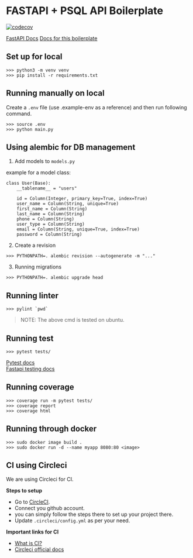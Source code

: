 # FASTAPI + PSQL API Boilerplate
  
[![codecov](https://codecov.io/gh/abhayaman669/fastapi_psql_boilerplate/branch/main/graph/badge.svg)](https://codecov.io/gh/abhayaman669/fastapi_psql_boilerplate)
  
[FastAPI Docs](https://fastapi.tiangolo.com/)
[Docs for this boilerplate](https://github.com/abhayaman669/fastapi_psql_boilerplate/tree/main/docs)

## Set up for local

```
>>> python3 -m venv venv
>>> pip install -r requirements.txt
```

## Running manually on local

Create a `.env` file (use .example-env as a reference) and then run following command.

```
>>> source .env
>>> python main.py
```

## Using alembic for DB management

1. Add models to `models.py`

example for a model class:

```
class User(Base):
    __tablename__ = "users"

    id = Column(Integer, primary_key=True, index=True)
    user_name = Column(String, unique=True)
    first_name = Column(String)
    last_name = Column(String) 
    phone = Column(String)
    user_type = Column(String)
    email = Column(String, unique=True, index=True)
    password = Column(String)
```

2. Create a revision

```
>>> PYTHONPATH=. alembic revision --autogenerate -m "..."
```

3. Running migrations

```
>>> PYTHONPATH=. alembic upgrade head
```

## Running linter

```
>>> pylint `pwd`
```

> NOTE: The above cmd is tested on ubuntu.

## Running test

```
>>> pytest tests/
```

[Pytest docs](https://docs.pytest.org/en/stable/)  
[Fastapi testing docs](https://fastapi.tiangolo.com/tutorial/testing/)  

## Running coverage

```
>>> coverage run -m pytest tests/
>>> coverage report
>>> coverage html
```

## Running through docker

```
>>> sudo docker image build .
>>> sudo docker run -d --name myapp 8080:80 <image>
```

## CI using Circleci

We are using Circleci for CI.

**Steps to setup**
  
- Go to [CircleCI](https://circleci.com/).
- Connect you github account.
- you can simply follow the steps there to set up your project there.
- Update `.circleci/config.yml` as per your need.

**Important links for CI**
  
- [What is CI?](https://www.cloudbees.com/continuous-delivery/continuous-integration)
- [Circleci official docs](https://circleci.com/docs/2.0/getting-started/)